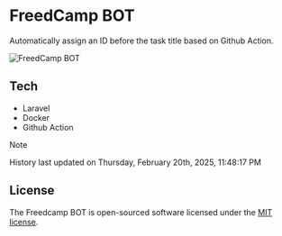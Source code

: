 # FreedCamp BOT

Automatically assign an ID before the task title based on Github Action.

![FreedCamp BOT](https://repository-images.githubusercontent.com/737932867/7d34798b-2680-471c-b089-a78a718d3d6a)

## Tech

- Laravel
- Docker
- Github Action

> [!NOTE]  
> History last updated on Thursday, February 20th, 2025, 11:48:17 PM

## License

The Freedcamp BOT is open-sourced software licensed under the [MIT license](https://opensource.org/licenses/MIT).
